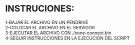 <H1>INSTRUCIONES:</H1>

1-BAJAR EL ARCHIVO EN UN PENDRIVE <BR>
2-COLOCAR EL ARCHIVO EN EL SERVIDOR <BR>
3-EJECUTAR EL ARCHIVO CON ./xone-connect.bin <BR>
4-SEGUIR INSTRUCCIONES EN LA EJECUCIÓN DEL SCRIPT<BR></P>
